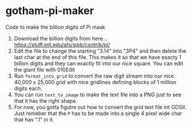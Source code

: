 # gotham-pi-maker
Code to make the billion digits of Pi mask

1. Download the billion digits from here...
    https://stuff.mit.edu/afs/sipb/contrib/pi/
2. Edit the file to change the starting "3.14" into "3P4" and then delete the last char at the end of this file. This makes it so that we have exacty 1 billion digits and they can exactly fit into our nice square. You can edit the giant file with 010Edit
3. Run `format_into_grid` to convert the raw digit stream into our nice 40,000 x 25,000 grid with nice gridlines defining blocks of 1 million digits each.
4. You can run `text_to_image` to make the text file into a PNG just to see that it has the right shape.
5. For now, you gotta figutre out how to convert the grid text file int GDSII. Just remeber that the `P` has to be made into a single 4 pixel wide char that has ".1" in it. 
